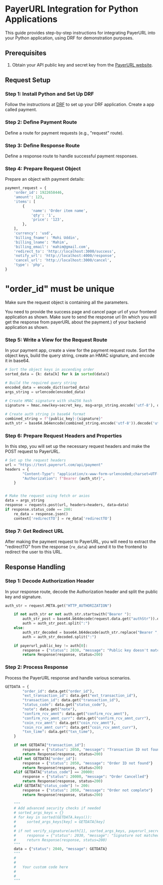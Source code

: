 # PayerURL Integration for Python Applications

This guide provides step-by-step instructions for integrating PayerURL into your Python application, using DRF for demonstration purposes.

## Prerequisites

1. Obtain your API public key and secret key from the [PayerURL website](https://dashboard.payerurl.com/).

## Request Setup

### Step 1: Install Python and Set Up DRF

Follow the instructions at [DRF](https://www.django-rest-framework.org/) to set up your DRF application.
Create a app called payment.

### Step 2: Define Payment Route

Define a route for payment requests (e.g., "request" route).

### Step 3: Define Response Route

Define a response route to handle successful payment responses.

### Step 4: Prepare Request Object

Prepare an object with payment details:

```python
payment_request = {
    'order_id': 1922658446,
    'amount': 123,
    'items': [
        {
            'name': 'Order item name',
            'qty': '1',
            'price': '123',
        },
    ],
    'currency': 'usd',
    'billing_fname': 'Mohi Uddin',
    'billing_lname': 'Mahim',
    'billing_email': 'mahim@gmail.com',
    'redirect_to': 'http://localhost:3000/success',
    'notify_url': 'http://localhost:4000/response',
    'cancel_url': 'http://localhost:3000/cancel',
    'type': 'php',
}
```
# "order_id" must be unique
Make sure the request object is containing all the parameters.
			 
You need to provide the success page and cancel page url of your frontend application as shown.
Make sure to send the response url (In which you will get the response from payerURL about the payment.) of your backend application as shown.

### Step 5: Write a View for the Request Route

In your payment app, create a view for the payment request route. Sort the object keys, build the query string, create an HMAC signature, and encode it in base64.

```python
# Sort the object keys in ascending order
sorted_data = {k: data[k] for k in sorted(data)}

# Build the required query string
encoded_data = encode_dict(sorted_data)
args_string = urlencode(encoded_data)
	
# Create HMAC signature with sha256 hash
signature = hmac.new(key=secret_key, msg=args_string.encode('utf-8'), digestmod=hashlib.sha256).hexdigest()

# Create auth string in base64 format
combined_string = f"{public_key}:{signature}"
auth_str = base64.b64encode(combined_string.encode('utf-8')).decode('utf-8')
```

### Step 6: Prepare Request Headers and Properties

In this step, you will set up the necessary request headers and make the POST request to PayerURL.

```python
# Set up the request headers
url = "https://test.payerurl.com/api/payment"
headers = {
        "Content-Type": "application/x-www-form-urlencoded;charset=UTF-8",
        "Authorization": f"Bearer {auth_str}",
    }


# Make the request using fetch or axios
data = args_string
response = requests.post(url, headers=headers, data=data)
if response.status_code == 200:
    re_data = response.json()
	context['redirectTO'] = re_data['redirectTO']
```

### Step 7: Get Redirect URL

After making the payment request to PayerURL, you will need to extract the "redirectTO" from the response (`re_data`) and send it to the frontend to redirect the user to this URL.


## Response Handling

### Step 1: Decode Authorization Header

In your response route, decode the Authorization header and split the public key and signature.

```python
auth_str = request.META.get("HTTP_AUTHORIZATION")

    if not auth_str or not auth_str.startswith("Bearer "):
        auth_str_post = base64.b64decode(request.data.get("authStr")).decode('utf-8')
        auth = auth_str_post.split(":")
    else:
        auth_str_decoded = base64.b64decode(auth_str.replace("Bearer ", "")).decode('utf-8')
        auth = auth_str_decoded.split(":")

    if payerurl_public_key != auth[0]:
        response = {"status": 2030, "message": "Public key doesn't match"}
        return Response(response, status=200)
```

### Step 2: Process Response
Process the PayerURL response and handle various scenarios.

```python
GETDATA = {
        "order_id": data.get("order_id"),
        "ext_transaction_id": data.get("ext_transaction_id"),
        "transaction_id": data.get("transaction_id"),
        "status_code": data.get("status_code"),
        "note": data.get("note"),
        "confirm_rcv_amnt": data.get("confirm_rcv_amnt"),
        "confirm_rcv_amnt_curr": data.get("confirm_rcv_amnt_curr"),
        "coin_rcv_amnt": data.get("coin_rcv_amnt"),
        "coin_rcv_amnt_curr": data.get("coin_rcv_amnt_curr"),
        "txn_time": data.get("txn_time"),
    }

    if not GETDATA["transaction_id"]:
        response = {"status": 2050, "message": "Transaction ID not found"}
        return Response(response, status=200)
    elif not GETDATA["order_id"]:
        response = {"status": 2050, "message": "Order ID not found"}
        return Response(response, status=200)
    elif GETDATA["status_code"] == 20000:
        response = {"status": 20000, "message": "Order Cancelled"}
        return Response(response, status=200)
    elif GETDATA["status_code"] != 200:
        response = {"status": 2050, "message": "Order not complete"}
        return Response(response, status=200)
	
	"""
    # Add advanced security checks if needed
    # sorted_args_keys = {}
    # for key in sorted(GETDATA.keys()):
    #     sorted_args_keys[key] = GETDATA[key]
    #
    # if not verify_signature(auth[1], sorted_args_keys, payerurl_secret_key):
    #     response = {"status": 2030, "message": "Signature not matched."}
    #     return Response(response, status=200)
	"""
    data = {"status": 2040, "message": GETDATA}
	"""
	#
	#
	#   Your custom code here
	#
	#
	"""
```

